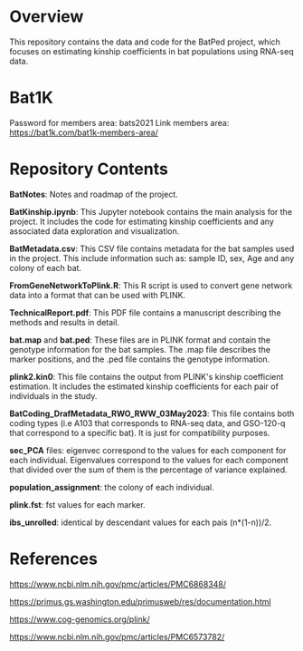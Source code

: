 # Overview
This repository contains the data and code for the BatPed project, which focuses on estimating kinship coefficients in bat populations using RNA-seq data.

# Bat1K
Password for members area: bats2021
Link members area: https://bat1k.com/bat1k-members-area/

# Repository Contents
**BatNotes**: Notes and roadmap of the project.

**BatKinship.ipynb**: This Jupyter notebook contains the main analysis for the project. It includes the code for estimating kinship coefficients and any associated data exploration and visualization.

**BatMetadata.csv**: This CSV file contains metadata for the bat samples used in the project. This include information such as: sample ID, sex, Age and any colony of each bat.

**FromGeneNetworkToPlink.R**: This R script is used to convert gene network data into a format that can be used with PLINK.

**TechnicalReport.pdf**: This PDF file contains a manuscript describing the methods and results in detail.

**bat.map** and **bat.ped**: These files are in PLINK format and contain the genotype information for the bat samples. The .map file describes the marker positions, and the .ped file contains the genotype information.

**plink2.kin0**: This file contains the output from PLINK's kinship coefficient estimation. It includes the estimated kinship coefficients for each pair of individuals in the study.

**BatCoding_DrafMetadata_RWO_RWW_03May2023**: This file contains both coding types (i.e A103 that corresponds to RNA-seq data, and GSO-120-q that correspond to a specific bat). It is just for compatibility purposes.

**sec_PCA** files: eigenvec correspond to the values for each component for each individual. Eigenvalues correspond to the values for each component that divided over the sum of them is the percentage of variance explained.

**population_assignment**: the colony of each individual.

**plink.fst**: fst values for each marker.

**ibs_unrolled**: identical by descendant values for each pais (n*(1-n))/2.


# References
https://www.ncbi.nlm.nih.gov/pmc/articles/PMC6868348/

https://primus.gs.washington.edu/primusweb/res/documentation.html

https://www.cog-genomics.org/plink/

https://www.ncbi.nlm.nih.gov/pmc/articles/PMC6573782/
